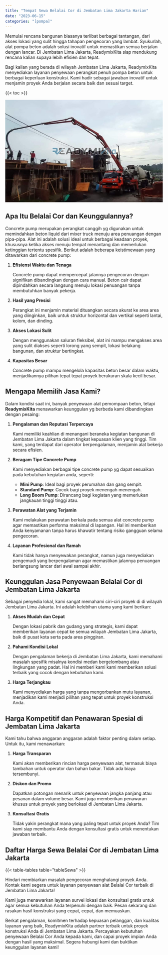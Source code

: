 ```yaml
---
title: "Tempat Sewa Belalai Cor di Jembatan Lima Jakarta Harian"
date: "2023-06-15"
categories: "[pompa]"
---
```


Memulai rencana bangunan biasanya terlibat berbagai tantangan, dari akses lokasi yang sulit hingga tahapan pengecoran yang lambat. Syukurlah, alat pompa beton adalah solusi inovatif untuk memastikan semua berjalan dengan lancar. Di Jembatan Lima Jakarta, ReadymixKita siap mendukung rencana kalian supaya lebih efisien dan tepat.

Bagi kalian yang berada di wilayah Jembatan Lima Jakarta, ReadymixKita menyediakan layanan penyewaan perangkat penuh pompa beton untuk berbagai keperluan konstruksi. Kami hadir sebagai jawaban inovatif untuk menjamin proyek Anda berjalan secara baik dan sesuai target.

{{< toc >}}

![Tempat Sewa Belalai Cor di Jembatan Lima Jakarta Harian](/images/pompa/sewa-pompa-03.jpg)

## Apa Itu Belalai Cor dan Keunggulannya?

Concrete pump merupakan perangkat canggih yg digunakan untuk memindahkan beton liquid dari mixer truck menuju area penuangan dengan pipa-pipa. Alat ini adalah solusi ideal untuk berbagai keadaan proyek, khususnya ketika akses menuju tempat menantang dan memerlukan ketinggian tertentu spesifik. Berikut adalah beberapa keistimewaan yang ditawarkan dari concrete pump:

1. **Efisiensi Waktu dan Tenaga**

   Concrete pump dapat mempercepat jalannya pengecoran dengan signifikan dibandingkan dengan cara manual. Beton cair dapat dipindahkan secara langsung menuju lokasi penuangan tanpa membutuhkan banyak pekerja.

2. **Hasil yang Presisi**

   Perangkat ini menjamin material dituangkan secara akurat ke area area yang diinginkan, baik untuk struktur horizontal dan vertikal seperti lantai, kolom, dan dinding.

3. **Akses Lokasi Sulit**

   Dengan menggunakan saluran fleksibel, alat ini mampu mengakses area yang sulit diakses seperti lorong yang sempit, lokasi belakang bangunan, dan struktur bertingkat.

4. **Kapasitas Besar**

   Concrete pump mampu mengelola kapasitas beton besar dalam waktu, menjadikannya pilihan tepat tepat proyek berukuran skala kecil besar.

## Mengapa Memilih Jasa Kami?

Dalam kondisi saat ini, banyak penyewaan alat pemompaan beton, tetapi **ReadymixKita** menawarkan keunggulan yg berbeda kami dibandingkan dengan pesaing:

1. **Pengalaman dan Reputasi Terpercaya**

   Kami memiliki keahlian di menangani beraneka kegiatan bangunan di Jembatan Lima Jakarta dalam tingkat kepuasan klien yang tinggi. Tim kami, yang terdapat dari operator berpengalaman, menjamin alat bekerja secara efisien.

2. **Beragam Tipe Concrete Pump**

   Kami menyediakan berbagai tipe concrete pump yg dapat sesuaikan pada kebutuhan kegiatan anda, seperti:
   - **Mini Pump**: Ideal bagi proyek perumahan dan gang sempit.
   - **Standard Pump**: Cocok bagi proyek menengah menengah.
   - **Long Boom Pump**: Dirancang bagi kegiatan yang memerlukan jangkauan tinggi tinggi atau.

3. **Perawatan Alat yang Terjamin**

   Kami melakukan perawatan berkala pada semua alat concrete pump agar memastikan performa maksimal di lapangan. Hal ini memberikan Anda kenyamanan tanpa harus khawatir tentang risiko gangguan selama pengecoran.

4. **Layanan Profesional dan Ramah**

   Kami tidak hanya menyewakan perangkat, namun juga menyediakan pengemudi yang berpengalaman agar memastikan jalannya penuangan berlangsung lancar dari awal sampai akhir.

## Keunggulan Jasa Penyewaan Belalai Cor di Jembatan Lima Jakarta

Sebagai penyedia lokal, kami sangat memahami ciri-ciri proyek di di wilayah Jembatan Lima Jakarta. Ini adalah kelebihan utama yang kami berikan:

1. **Akses Mudah dan Cepat**

   Dengan lokasi pabrik dan gudang yang strategis, kami dapat memberikan layanan cepat ke semua wilayah Jembatan Lima Jakarta, baik di pusat kota serta pada area pinggiran.

2. **Pahami Kondisi Lokal**

   Dengan pengalaman bekerja di Jembatan Lima Jakarta, kami memahami masalah spesifik misalnya kondisi medan bergelombang atau lingkungan yang padat. Hal ini memberi kami kami memberikan solusi terbaik yang cocok dengan kebutuhan kami.

3. **Harga Terjangkau**

   Kami menyediakan harga yang tanpa mengorbankan mutu layanan, menjadikan kami menjadi pilihan yang tepat untuk proyek konstruksi Anda.

## Harga Kompetitif dan Penawaran Spesial di Jembatan Lima Jakarta

Kami tahu bahwa anggaran anggaran adalah faktor penting dalam setiap. Untuk itu, kami menawarkan:

1. **Harga Transparan**

   Kami akan memberikan rincian harga penyewaan alat, termasuk biaya tambahan untuk operator dan bahan bakar. Tidak ada biaya tersembunyi.

2. **Diskon dan Promo**

   Dapatkan potongan menarik untuk penyewaan jangka panjang atau pesanan dalam volume besar. Kami juga memberikan penawaran khusus untuk proyek yang berlokasi di Jembatan Lima Jakarta.

3. **Konsultasi Gratis**

   Tidak yakin perangkat mana yang paling tepat untuk proyek Anda? Tim kami siap membantu Anda dengan konsultasi gratis untuk menentukan jawaban terbaik.

## Daftar Harga Sewa Belalai Cor di Jembatan Lima Jakarta

{{< table-tables table="tableSewa" >}}

Hindari membiarkan masalah pengecoran menghalangi proyek Anda. Kontak kami segera untuk layanan penyewaan alat Belalai Cor terbaik di Jembatan Lima Jakarta!

Kami juga menawarkan layanan survei lokasi dan konsultasi gratis untuk agar semua kebutuhan Anda terpenuhi dengan baik. Pesan sekarang dan rasakan hasil konstruksi yang cepat, cepat, dan memuaskan.

Berkat pengalaman, komitmen terhadap kepuasan pelanggan, dan kualitas layanan yang baik, ReadymixKita adalah partner terbaik untuk proyek konstruksi Anda di Jembatan Lima Jakarta. Percayakan kebutuhan penyewaan Belalai Cor Anda kepada kami, dan capai proyek impian Anda dengan hasil yang maksimal. Segera hubungi kami dan buktikan keunggulan layanan kami!